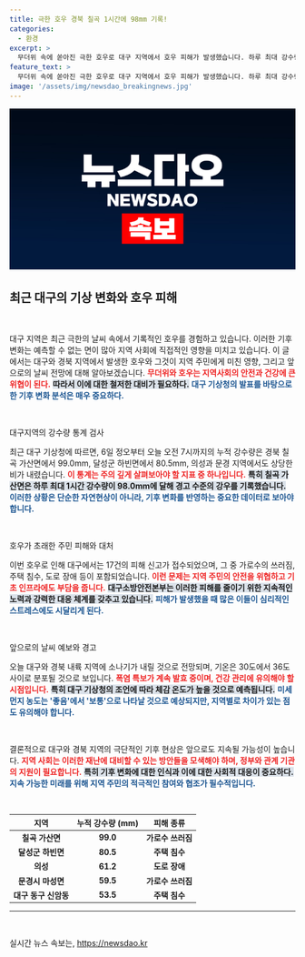 ```yaml
---
title: 극한 호우 경북 칠곡 1시간에 98mm 기록!
categories:
  - 환경
excerpt: >
  무더위 속에 쏟아진 극한 호우로 대구 지역에서 호우 피해가 발생했습니다. 하루 최대 강수량은 칠곡과 달성에서 기록되며, 소방당국에선 17건의 피해 신고가 접수되었습니다. 여전히 지속되는 폭염 속, 건강 관리에 유의해야 할 시점입니다.
feature_text: >
  무더위 속에 쏟아진 극한 호우로 대구 지역에서 호우 피해가 발생했습니다. 하루 최대 강수량은 칠곡과 달성에서 기록되며, 소방당국에선 17건의 피해 신고가 접수되었습니다. 여전히 지속되는 폭염 속, 건강 관리에 유의해야 할 시점입니다.
image: '/assets/img/newsdao_breakingnews.jpg'
---
```


<p><img src="/assets/img/newsdao_breakingnews.jpg" alt="ontimetimes 속보" /></p>

<h2 data-ke-size="size26">최근 대구의 기상 변화와 호우 피해</h2>

<p data-ke-size="size16">&nbsp;</p>

<p>대구 지역은 최근 극한의 날씨 속에서 기록적인 호우를 경험하고 있습니다. 이러한 기후 변화는 예측할 수 없는 면이 많아 지역 사회에 직접적인 영향을 미치고 있습니다. 이 글에서는 대구와 경북 지역에서 발생한 호우와 그것이 지역 주민에게 미친 영향, 그리고 앞으로의 날씨 전망에 대해 알아보겠습니다. <b><span style="color: #ee2323;">무더위와 호우는 지역사회의 안전과 건강에 큰 위협이 된다.</span></b> <b><span style="background-color: #21538527;">따라서 이에 대한 철저한 대비가 필요하다.</span></b> <b><span style="color: #1a5490;">대구 기상청의 발표를 바탕으로 한 기후 변화 분석은 매우 중요하다.</span></b></p>

<p data-ke-size="size16">&nbsp;</p>

<p>대구지역의 강수량 통계 검사</p>

<p>최근 대구 기상청에 따르면, 6일 정오부터 오늘 오전 7시까지의 누적 강수량은 경북 칠곡 가산면에서 99.0mm, 달성군 하빈면에서 80.5mm, 의성과 문경 지역에서도 상당한 비가 내렸습니다. <b><span style="color: #ee2323;">이 통계는 주의 깊게 살펴보아야 할 지표 중 하나입니다.</span></b> <b><span style="background-color: #21538527;">특히 칠곡 가산면은 하루 최대 1시간 강수량이 98.0mm에 달해 경고 수준의 강우를 기록했습니다.</span></b> <b><span style="color: #1a5490;">이러한 상황은 단순한 자연현상이 아니라, 기후 변화를 반영하는 중요한 데이터로 보아야 합니다.</span></b></p>

<p data-ke-size="size16">&nbsp;</p>

<p>호우가 초래한 주민 피해와 대처</p>

<p>이번 호우로 인해 대구에서는 17건의 피해 신고가 접수되었으며, 그 중 가로수의 쓰러짐, 주택 침수, 도로 장애 등이 포함되었습니다. <b><span style="color: #ee2323;">이런 문제는 지역 주민의 안전을 위협하고 기초 인프라에도 부담을 줍니다.</span></b> <b><span style="background-color: #21538527;">대구소방안전본부는 이러한 피해를 줄이기 위한 지속적인 노력과 강력한 대응 체계를 갖추고 있습니다.</span></b> <b><span style="color: #1a5490;">피해가 발생했을 때 많은 이들이 심리적인 스트레스에도 시달리게 된다.</span></b></p>

<p data-ke-size="size16">&nbsp;</p>

<p>앞으로의 날씨 예보와 경고</p>

<p>오늘 대구와 경북 내륙 지역에 소나기가 내릴 것으로 전망되며, 기온은 30도에서 36도 사이로 분포될 것으로 보입니다. <b><span style="color: #ee2323;">폭염 특보가 계속 발효 중이며, 건강 관리에 유의해야 할 시점입니다.</span></b> <b><span style="background-color: #21538527;">특히 대구 기상청의 조언에 따라 체감 온도가 높을 것으로 예측됩니다.</span></b> <b><span style="color: #1a5490;">미세먼지 농도는 '좋음'에서 '보통'으로 나타날 것으로 예상되지만, 지역별로 차이가 있는 점도 유의해야 합니다.</span></b></p>

<p data-ke-size="size16">&nbsp;</p>

<p>결론적으로 대구와 경북 지역의 극단적인 기후 현상은 앞으로도 지속될 가능성이 높습니다. <b><span style="color: #ee2323;">지역 사회는 이러한 재난에 대비할 수 있는 방안들을 모색해야 하며, 정부와 관계 기관의 지원이 필요합니다.</span></b> <b><span style="background-color: #21538527;">특히 기후 변화에 대한 인식과 이에 대한 사회적 대응이 중요하다.</span></b> <b><span style="color: #1a5490;">지속 가능한 미래를 위해 지역 주민의 적극적인 참여와 협조가 필수적입니다.</span></b></p>

<p data-ke-size="size16">&nbsp;</p>

<table style="width: 100%;">
    <thead>
        <tr>
            <th style="text-align: center;"><b>지역</b></th>
            <th style="text-align: center;"><b>누적 강수량 (mm)</b></th>
            <th style="text-align: center;"><b>피해 종류</b></th>
        </tr>
    </thead>
    <tbody>
        <tr>
            <td style="text-align: center; height: 17px;"><b>칠곡 가산면</b></td>
            <td style="text-align: center; height: 17px;"><b>99.0</b></td>
            <td style="text-align: center; height: 17px;"><b>가로수 쓰러짐</b></td>
        </tr>
        <tr>
            <td style="text-align: center; height: 17px;"><b>달성군 하빈면</b></td>
            <td style="text-align: center; height: 17px;"><b>80.5</b></td>
            <td style="text-align: center; height: 17px;"><b>주택 침수</b></td>
        </tr>
        <tr>
            <td style="text-align: center; height: 17px;"><b>의성</b></td>
            <td style="text-align: center; height: 17px;"><b>61.2</b></td>
            <td style="text-align: center; height: 17px;"><b>도로 장애</b></td>
        </tr>
        <tr>
            <td style="text-align: center; height: 17px;"><b>문경시 마성면</b></td>
            <td style="text-align: center; height: 17px;"><b>59.5</b></td>
            <td style="text-align: center; height: 17px;"><b>가로수 쓰러짐</b></td>
        </tr>
        <tr>
            <td style="text-align: center; height: 17px;"><b>대구 동구 신암동</b></td>
            <td style="text-align: center; height: 17px;"><b>53.5</b></td>
            <td style="text-align: center; height: 17px;"><b>주택 침수</b></td>
        </tr>
    </tbody>
</table>

<hr />

<p data-ke-size="size16">&nbsp;</p>
실시간 뉴스 속보는, <a href="https://newsdao.kr" rel="dofollow">https://newsdao.kr</a>


